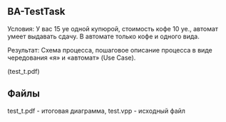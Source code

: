 ## BA-TestTask
Условия: У вас 15 уе одной купюрой, стоимость кофе 10 уе., автомат умеет выдавать сдачу.
В автомате только кофе и одного вида.

Результат: Схема процесса, пошаговое описание процесса в виде чередования «я» и
«автомат» (Use Case).

(test_t.pdf)

## Файлы
test_t.pdf - итоговая диаграмма, test.vpp - исходный файл
